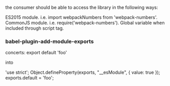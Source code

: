 the consumer should be able to access the library in the following ways:

ES2015 module. i.e. import webpackNumbers from 'webpack-numbers'.
CommonJS module. i.e. require('webpack-numbers').
Global variable when included through script tag.

### babel-plugin-add-module-exports
concerts: 
export default 'foo'

into

'use strict';
Object.defineProperty(exports, "__esModule", {
  value: true
});
exports.default = 'foo';
